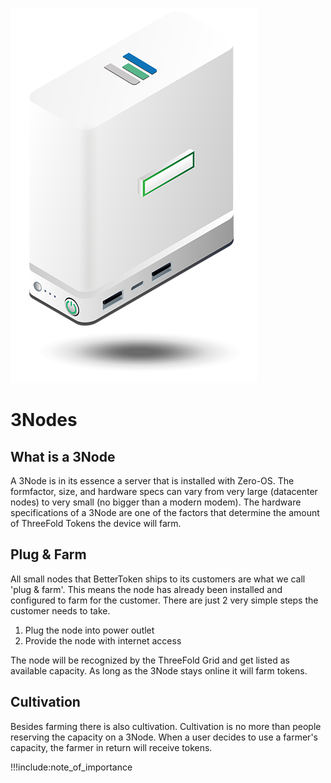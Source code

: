 ![3node](img/3node.png)

# 3Nodes

## What is a 3Node

A 3Node is in its essence a server that is installed with Zero-OS.
The formfactor, size, and hardware specs can vary from very large (datacenter nodes) to very small (no bigger than a modern modem).
The hardware specifications of a 3Node are one of the factors that determine the amount of ThreeFold Tokens the device will farm.

## Plug & Farm
All small nodes that BetterToken ships to its customers are what we call 'plug & farm'. 
This means the node has already been installed and configured to farm for the customer.
There are just 2 very simple steps the customer needs to take.

1. Plug the node into power outlet
2. Provide the node with internet access

The node will be recognized by the ThreeFold Grid and get listed as available capacity.
As long as the 3Node stays online it will farm tokens.

## Cultivation
Besides farming there is also cultivation.
Cultivation is no more than people reserving the capacity on a 3Node.
When a user decides to use a farmer's capacity, the farmer in return will receive tokens.

!!!include:note_of_importance